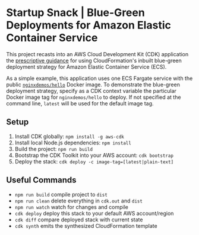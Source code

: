# Startup Snack | Blue-Green Deployments for Amazon Elastic Container Service

This project recasts into an AWS Cloud Development Kit (CDK) application the [prescriptive guidance](https://docs.aws.amazon.com/AWSCloudFormation/latest/UserGuide/blue-green.html) for using CloudFormation's inbuilt blue-green deployment strategy for Amazon Elastic Container Service (ECS).

As a simple example, this application uses one ECS Fargate service with the public [`nginxdemos/hello`](https://hub.docker.com/r/nginxdemos/hello) Docker image. To demonstrate the blue-green deployment strategy, specify as a CDK context variable the particular Docker image tag for `nginxdemos/hello` to deploy. If not specified at the command line, `latest` will be used for the default image tag.

## Setup

  1. Install CDK globally: `npm install -g aws-cdk`
  1. Install local Node.js dependencies: `npm install`
  1. Build the project: `npm run build`
  1. Bootstrap the CDK Toolkit into your AWS account: `cdk bootstrap`
  1. Deploy the stack: `cdk deploy -c image-tag=[latest|plain-text]`

## Useful Commands

  * `npm run build` compile project to `dist`
  * `npm run clean` delete everything in `cdk.out` and `dist`
  * `npm run watch` watch for changes and compile
  * `cdk deploy` deploy this stack to your default AWS account/region
  * `cdk diff` compare deployed stack with current state
  * `cdk synth` emits the synthesized CloudFormation template
